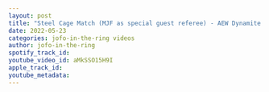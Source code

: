 ```yaml
---
layout: post
title: "Steel Cage Match (MJF as special guest referee) - AEW Dynamite 5/25/2022 Live, Recap, Highlights"
date: 2022-05-23
categories: jofo-in-the-ring videos
author: jofo-in-the-ring
spotify_track_id: 
youtube_video_id: aMkSSO15H9I
apple_track_id: 
youtube_metadata: 
---
```

